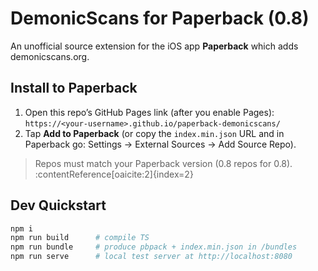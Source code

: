 # DemonicScans for Paperback (0.8)

An unofficial source extension for the iOS app **Paperback** which adds demonicscans.org.

## Install to Paperback
1. Open this repo’s GitHub Pages link (after you enable Pages):
   `https://<your-username>.github.io/paperback-demonicscans/`
2. Tap **Add to Paperback** (or copy the `index.min.json` URL and in Paperback go:
   Settings → External Sources → Add Source Repo).

> Repos must match your Paperback version (0.8 repos for 0.8). :contentReference[oaicite:2]{index=2}

## Dev Quickstart
```bash
npm i
npm run build      # compile TS
npm run bundle     # produce pbpack + index.min.json in /bundles
npm run serve      # local test server at http://localhost:8080
